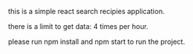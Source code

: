 this is a simple react search recipies application.

there is a limit to get data: 4 times per hour.

please run npm install and npm start to run the project.